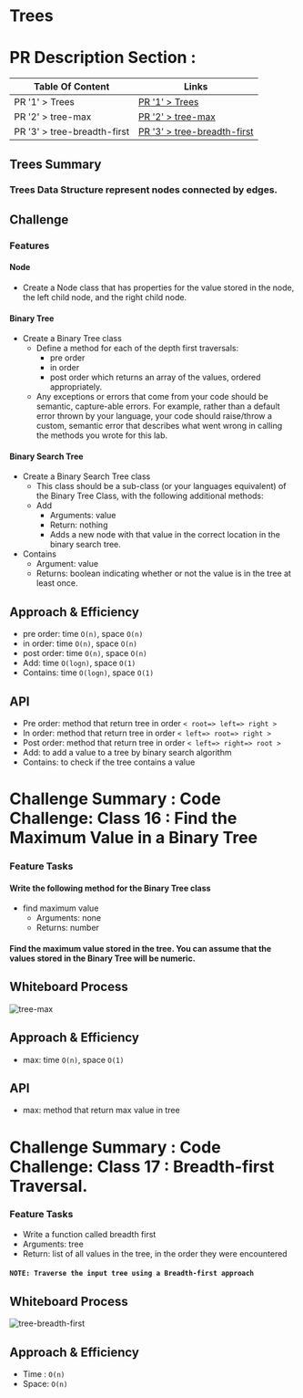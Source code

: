 # Trees

# PR Description Section :

| Table Of Content                               | Links                                       |
| ---------------------------------------------- | ------------------------------------------- |
| PR '1' > Trees                                 | [PR '1' > Trees](https://github.com/RihanFoudeh/data-structures-and-algorithms/pull/22)|
| PR '2' > tree-max                                 | [PR '2' > tree-max](https://github.com/RihanFoudeh/data-structures-and-algorithms/pull/23)|
| PR '3' > tree-breadth-first                                 | [PR '3' > tree-breadth-first](https://github.com/RihanFoudeh/data-structures-and-algorithms/pull/24)|



<!-- Short summary or background information -->
## Trees Summary

### Trees Data Structure represent nodes connected by edges.

## Challenge
<!-- Description of the challenge -->

### Features

#### Node

* Create a Node class that has properties for the value stored in the node, the left child node, and the right child node.

#### Binary Tree

* Create a Binary Tree class
  * Define a method for each of the depth first traversals:
    * pre order
    * in order
    * post order which returns an array of the values, ordered appropriately.
  * Any exceptions or errors that come from your code should be semantic, capture-able errors. For example, rather than a default error thrown by your language, your code should raise/throw a custom, semantic error that describes what went wrong in calling the methods you wrote for this lab.

#### Binary Search Tree

* Create a Binary Search Tree class
  * This class should be a sub-class (or your languages equivalent) of the Binary Tree Class, with the following additional methods:
  * Add
    * Arguments: value
    * Return: nothing
    * Adds a new node with that value in the correct location in the binary search tree.
* Contains
  * Argument: value
  * Returns: boolean indicating whether or not the value is in the tree at least once.

## Approach & Efficiency
<!-- What approach did you take? Why? What is the Big O space/time for this approach? -->
* pre order: time `O(n)`, space `O(n)`
* in order: time `O(n)`, space `O(n)`
* post order: time `O(n)`, space `O(n)`
* Add: time `O(logn)`, space `O(1)`
* Contains: time `O(logn)`, space `O(1)`

## API
<!-- Description of each method publicly available in each of your trees -->
* Pre order: method that return tree in order `< root=> left=> right >`
* In order: method that return tree in order `< left=> root=> right >`
* Post order: method that return tree in order `< left=> right=> root >`
* Add: to add a value to a tree by binary search algorithm
* Contains: to check if the tree contains a value


# Challenge Summary : Code Challenge: Class 16 : Find the Maximum Value in a Binary Tree
<!-- Description of the challenge -->

### Feature Tasks

#### Write the following method for the Binary Tree class

* find maximum value
  * Arguments: none
  * Returns: number

#### Find the maximum value stored in the tree. You can assume that the values stored in the Binary Tree will be numeric.

## Whiteboard Process
<!-- Embedded whiteboard image -->
![tree-max](https://user-images.githubusercontent.com/73611547/142763894-42026c8b-83d6-455e-970c-6be6b5b5973f.jpg)

## Approach & Efficiency
<!-- What approach did you take? Why? What is the Big O space/time for this approach? -->
* max: time `O(n)`, space `O(1)`

## API

* max: method that return max value in tree

# Challenge Summary : Code Challenge: Class 17 : Breadth-first Traversal.
<!-- Description of the challenge -->
### Feature Tasks

* Write a function called breadth first
* Arguments: tree
* Return: list of all values in the tree, in the order they were encountered

#### `NOTE: Traverse the input tree using a Breadth-first approach`

## Whiteboard Process
<!-- Embedded whiteboard image -->
![tree-breadth-first](https://user-images.githubusercontent.com/73611547/142897728-0fb0ca84-4c58-4245-b5e4-5dbab4f679dd.jpg)

## Approach & Efficiency
<!-- What approach did you take? Why? What is the Big O space/time for this approach? -->
* Time : `O(n)`
* Space: `O(n)`
